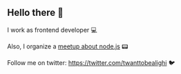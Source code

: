 ## Hello there 👋

I work as frontend developer 💻

Also, I organize a [meetup about node.js](https://nodeschool.io/spb) 📟

Follow me on twitter: https://twitter.com/twanttobealighi 🐦

